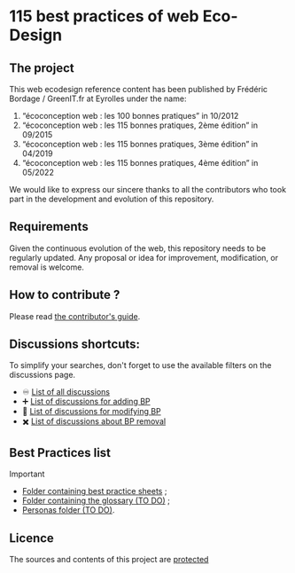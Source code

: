 # 115 best practices of web Eco-Design

## The project

This web ecodesign reference content has been published by Frédéric Bordage / GreenIT.fr at Eyrolles under the name:

1. “écoconception web : les 100 bonnes pratiques” in 10/2012
2. “écoconception web : les 115 bonnes pratiques, 2ème édition” in 09/2015
3. “écoconception web : les 115 bonnes pratiques, 3ème édition” in 04/2019
4. “écoconception web : les 115 bonnes pratiques, 4ème édition” in 05/2022

We would like to express our sincere thanks to all the contributors who took part in the development and evolution of this repository.

## Requirements

Given the continuous evolution of the web, this repository needs to be regularly updated.
Any proposal or idea for improvement, modification, or removal is welcome.

## How to contribute ?

Please read [the contributor's guide](CONTRIBUTING.md).

## Discussions shortcuts:

To simplify your searches, don't forget to use the available filters on the discussions page.

- :infinity: [List of all discussions](https://github.com/cnumr/best-practices/discussions)
- :heavy_plus_sign: [List of discussions for adding BP](https://github.com/cnumr/best-practices/discussions?discussions_q=label%3Aajout)
- :memo: [List of discussions for modifying BP](https://github.com/cnumr/best-practices/discussions?discussions_q=label%3Amodification)
- :heavy_multiplication_x: [List of discussions about BP removal](https://github.com/cnumr/best-practices/discussions?discussions_q=label%3Asuppression)

## Best Practices list

> [!IMPORTANT]
>
> - [Folder containing best practice sheets](src/content/fiches/en/) ;
> - [Folder containing the glossary (TO DO)](src/content/lexique/en/) ;
> - [Personas folder (TO DO)](src/content/personas/en/).

## Licence

The sources and contents of this project are [protected](LICENCE.md)
